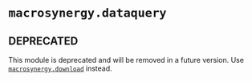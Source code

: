 # `macrosynergy.dataquery`

## DEPRECATED

This module is deprecated and will be removed in a future version. Use [`macrosynergy.download`](../download/) instead.
